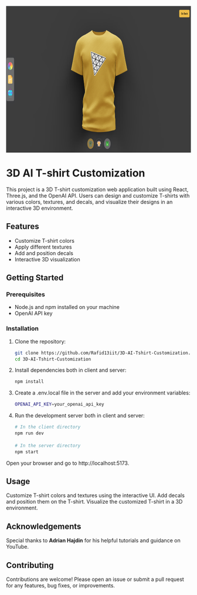 <img src="https://github.com/Rafid13iit/3D-AI-Tshirt-Customization/blob/master/client/public/cover.png?raw=true" width="750" height="400" align="center">

# 3D AI T-shirt Customization

This project is a 3D T-shirt customization web application built using React, Three.js, and the OpenAI API. Users can design and customize T-shirts with various colors, textures, and decals, and visualize their designs in an interactive 3D environment.

## Features

- Customize T-shirt colors
- Apply different textures
- Add and position decals
- Interactive 3D visualization

## Getting Started

### Prerequisites

- Node.js and npm installed on your machine
- OpenAI API key

### Installation

1. Clone the repository:
   ```bash
   git clone https://github.com/Rafid13iit/3D-AI-Tshirt-Customization.git
   cd 3D-AI-Tshirt-Customization
2. Install dependencies both in client and server:
    ```bash
    npm install
3. Create a .env.local file in the server and add your environment variables:
    ```bash
    OPENAI_API_KEY=your_openai_api_key
4. Run the development server both in client and server:
    ```bash
    # In the client directory
    npm run dev

    # In the server directory
    npm start
Open your browser and go to http://localhost:5173.

## Usage
Customize T-shirt colors and textures using the interactive UI.
Add decals and position them on the T-shirt.
Visualize the customized T-shirt in a 3D environment.

## Acknowledgements
Special thanks to **Adrian Hajdin** for his helpful tutorials and guidance on YouTube.

## Contributing
Contributions are welcome! Please open an issue or submit a pull request for any features, bug fixes, or improvements.